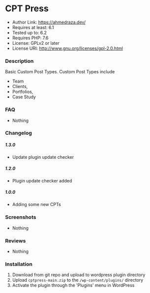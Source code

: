 CPT Press
=================

- Author Link: https://ahmedraza.dev/
- Requires at least: 6.1
- Tested up to: 6.2
- Requires PHP: 7.6
- License: GPLv2 or later
- License URI: http://www.gnu.org/licenses/gpl-2.0.html

### Description

Basic Custom Post Types. Custom Post Types include
- Team
- Clients,
- Portfolios,
- Case Study

### FAQ
- Nothing

### Changelog
##### 1.3.0
* Update plugin update checker

##### 1.2.0
* Plugin update checker added

##### 1.0.0
* Adding some new CPTs


### Screenshots
- Nothing

### Reviews
- Nothing

### Installation

1. Download from git repo and upload to wordpress plugin directory
2. Upload `cptpress-main.zip` to the `/wp-content/plugins/` directory
3. Activate the plugin through the 'Plugins' menu in WordPress